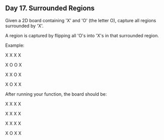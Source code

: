 ## Day 17. Surrounded Regions

Given a 2D board containing 'X' and 'O' (the letter O), capture all regions surrounded by 'X'.

A region is captured by flipping all 'O's into 'X's in that surrounded region.

Example:

X X X X

X O O X

X X O X

X O X X

After running your function, the board should be:

X X X X

X X X X

X X X X

X O X X
